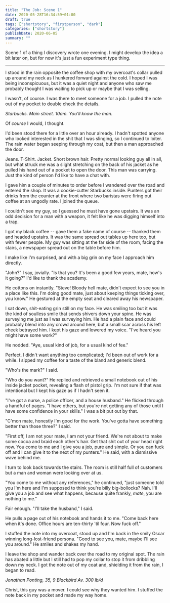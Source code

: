 ```yaml
---
title: "The Job: Scene 1"
date: 2020-05-28T16:34:59+01:00
draft: true
tags: ["shortstory", "firstperson", "dark"]
categories: ["shortstory"]
publishDate: 2020-06-05
summary: ""
---
```


Scene 1 of a thing I discovery wrote one evening. I might develop the idea a bit later on, but for now it's just a fun 
experiment type thing.

---

<!--more-->

I stood in the rain opposite the coffee shop with my overcoat's collar pulled up around my neck as I hunkered forward against the cold. I hoped I was being inconspicuous, but it was a quiet night and anyone who saw me probably thought I was waiting to pick up or maybe that I was selling. 

I wasn't, of course. I was there to meet someone for a job. I pulled the note out of my pocket to double check the details. 

*Starbucks. Main street. 10am. You'll know the man.* 

Of *course* I would, I thought. 

I'd been stood there for a little over an hour already. I hadn't spotted anyone who looked interested in the shit that I was slinging, so I continued to loiter. The rain water began seeping through my coat, but then a man approached the door.

Jeans. T-Shirt. Jacket. Short brown hair. Pretty normal looking guy all in all, but what struck me was a slight stretching on the back of his jacket as he pulled his hand out of a pocket to open the door. This man was carrying. Just the kind of person I'd like to have a chat with.

I gave him a couple of minutes to order before I wandered over the road and entered the shop. It was a cookie-cutter Starbucks inside. Punters got their drinks from the counter at the front where two baristas were firing out coffee at an ungodly rate. I joined the queue.

I couldn't see my guy, so I guessed he must have gone upstairs. It was an odd decision for a man with a weapon, it felt like he was digging himself into a trap. 

I got my black coffee -- gave them a fake name of course -- thanked them and headed upstairs. It was the same spread out tables up here too, but with fewer people. My guy was sitting at the far side of the room, facing the stairs, a newspaper spread out on the table before him.

I make like I'm surprised, and with a big grin on my face I approach him directly. 

"John?" I say, jovially. "Is that you? It's been a good few years, mate, how's it going?" I'd like to thank the academy.

He cottons on instantly. "Steve! Bloody hell mate, didn't expect to see you in a place like this. I'm doing good mate, just about keeping things ticking over, you know." He gestured at the empty seat and cleared away his newspaper.

I sat down, shit-eating grin still on my face. He was smiling too but it was the kind of soulless smile that sends shivers down your spine. He was surveying me just as I was surveying him. He had a plain face and could probably blend into any crowd around here, but a small scar across his left cheek betrayed him. I kept his gaze and lowered my voice. "I've heard you might have some work?" 

He nodded. "Aye, usual kind of job, for a usual kind of fee."

Perfect. I didn't want anything too complicated; I'd been out of work for a while. I sipped my coffee for a taste of the bland and generic blend. 

"Who's the mark?" I said. 

"Who do you want?" He replied and retrieved a small notebook out of his inside jacket pocket, revealing a flash of pistol grip. I'm not sure if that was intentional but I kept his gaze as if I hadn't seen it.

"I've got a nurse, a police officer, and a house husband." He flicked through a handful of pages. "I have others, but you're not getting any of those until I have some confidence in your skills." I was a bit put out by that. 

"C'mon mate, honestly I'm good for the work. You've gotta have something better than those three?" I said.

"First off, I am not your mate, I am not your friend. We're not about to make some cocoa and braid each other's hair. Get that shit out of your head right now. You come to me and I give you a job, pure and simple. Or you can fuck off and I can give it to the next of my punters." He said, with a dismissive wave behind me. 

I turn to look back towards the stairs. The room is still half full of customers but a man and woman were looking over at us.

"You come to me without any references," he continued, "just someone told you I'm here and I'm supposed to think you're billy big-bollocks? Nah. I'll give you a job and see what happens, because quite frankly, *mate*, you are nothing to me." 

Fair enough. "I'll take the husband," I said.

He pulls a page out of his notebook and hands it to me. "Come back here when it's done. Office hours are ten-thirty 'til four.  Now fuck off."

I stuffed the note into my overcoat, stood up and I'm back in the smily Oscar winning long-lost-friend persona. "Good to see you, mate, maybe I'll see you around." He smiles and shakes my hand.

I leave the shop and wander back over the road to my original spot. The rain has abated a little but I still had to pop my collar to stop it from dribbling down my neck. I got the note out of my coat and, shielding it from the rain, I began to read.

*Jonathan Ponting, 35, 9 Blackbird Av. 300 lb/d*

Christ, this guy was a mover. I could see why they wanted him. I stuffed the note back in my pocket and made my way home.

